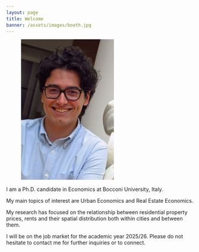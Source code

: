 ```yaml
---
layout: page
title: Welcome
banner: /assets/images/booth.jpg
---
```


<link rel="stylesheet" href="/assets/css/override.css">

<figure>
  <img src="/assets/images/AlbertoNasiFotoBella2.jpg" alt="Foto profilo" width="250">
</figure>

I am a Ph.D. candidate in Economics at Bocconi University, Italy.


My main topics of interest are Urban Economics and Real Estate Economics.


My research has focused on the relationship between residential property prices, rents and their spatial distribution both within cities and between them.


I will be on the job market for the academic year 2025/26. Please do not hesitate to contact me for further inquiries or to connect.
